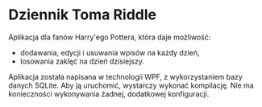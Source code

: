 # Dziennik Toma Riddle
Aplikacja dla fanów Harry'ego Pottera, która daje możliwość:
- dodawania, edycji i usuwania wpisów na każdy dzień,
- losowania zaklęć na dzień dzisiejszy.

Aplikacja została napisana w technologii WPF, z wykorzystaniem bazy danych SQLite. Aby ją uruchomić, wystarczy wykonać kompilację. Nie ma konieczności wykonywania żadnej, dodatkowej konfiguracji. 


